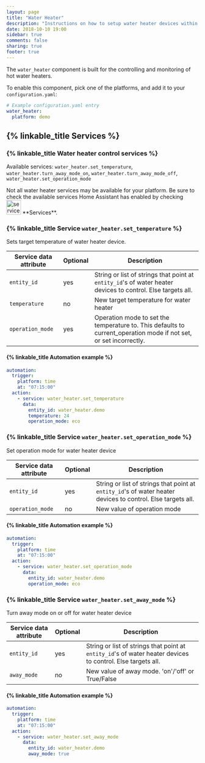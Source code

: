 ```yaml
---
layout: page
title: "Water Heater"
description: "Instructions on how to setup water heater devices within Home Assistant."
date: 2018-10-10 19:00
sidebar: true
comments: false
sharing: true
footer: true
---
```


The `water_heater` component is built for the controlling and monitoring of hot water heaters.

To enable this component, pick one of the platforms, and add it to your `configuration.yaml`:

```yaml
# Example configuration.yaml entry
water_heater:
  platform: demo
```

## {% linkable_title Services %}

### {% linkable_title Water heater control services %}

Available services: `water_heater.set_temperature`, `water_heater.turn_away_mode_on`, `water_heater.turn_away_mode_off`, `water_heater.set_operation_mode`

<p class='note'>
Not all water heater services may be available for your platform. Be sure to check the available services Home Assistant has enabled by checking <img src='/images/screenshots/developer-tool-services-icon.png' alt='service developer tool icon' class="no-shadow" height="38" /> **Services**.
</p>

### {% linkable_title Service `water_heater.set_temperature` %}

Sets target temperature of water heater device.

| Service data attribute | Optional | Description |
| ---------------------- | -------- | ----------- |
| `entity_id` | yes | String or list of strings that point at `entity_id`'s of water heater devices to control. Else targets all.
| `temperature` | no | New target temperature for water heater
| `operation_mode` | yes | Operation mode to set the temperature to. This defaults to current_operation mode if not set, or set incorrectly.

#### {% linkable_title Automation example  %}

```yaml
automation:
  trigger:
    platform: time
    at: "07:15:00"
  action:
    - service: water_heater.set_temperature
      data:
        entity_id: water_heater.demo
        temperature: 24
        operation_mode: eco
```

### {% linkable_title Service `water_heater.set_operation_mode` %}

Set operation mode for water heater device

| Service data attribute | Optional | Description |
| ---------------------- | -------- | ----------- |
| `entity_id` | yes | String or list of strings that point at `entity_id`'s of water heater devices to control. Else targets all.
| `operation_mode` | no | New value of operation mode

#### {% linkable_title Automation example %}

```yaml
automation:
  trigger:
    platform: time
    at: "07:15:00"
  action:
    - service: water_heater.set_operation_mode
      data:
        entity_id: water_heater.demo
        operation_mode: eco
```

### {% linkable_title Service `water_heater.set_away_mode` %}

Turn away mode on or off for water heater device

| Service data attribute | Optional | Description |
| ---------------------- | -------- | ----------- |
| `entity_id` | yes | String or list of strings that point at `entity_id`'s of water heater devices to control. Else targets all.
| `away_mode` | no | New value of away mode. 'on'/'off' or True/False

#### {% linkable_title Automation example %}

```yaml
automation:
  trigger:
    platform: time
    at: "07:15:00"
  action:
    - service: water_heater.set_away_mode
      data:
        entity_id: water_heater.demo
        away_mode: true
```
